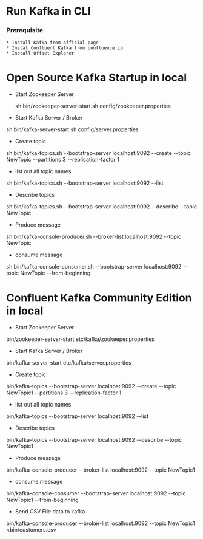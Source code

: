 # Run Kafka in CLI

### Prerequisite
    * Install Kafka from official page
    * Instal Confluent Kafka from confluence.io
    * Install Offset Explorer



# Open Source Kafka Startup in local
* Start Zookeeper Server

  sh bin/zookeeper-server-start.sh config/zookeeper.properties

* Start Kafka Server / Broker

sh bin/kafka-server-start.sh config/server.properties

* Create topic

sh bin/kafka-topics.sh --bootstrap-server localhost:9092 --create --topic NewTopic --partitions 3 --replication-factor 1

* list out all topic names

sh bin/kafka-topics.sh --bootstrap-server localhost:9092 --list

* Describe topics

sh bin/kafka-topics.sh --bootstrap-server localhost:9092 --describe --topic NewTopic

* Produce message

sh bin/kafka-console-producer.sh --broker-list localhost:9092 --topic NewTopic

* consume message

sh bin/kafka-console-consumer.sh --bootstrap-server localhost:9092 --topic NewTopic --from-beginning

# Confluent Kafka Community Edition in local

* Start Zookeeper Server

bin/zookeeper-server-start etc/kafka/zookeeper.properties

* Start Kafka Server / Broker

bin/kafka-server-start etc/kafka/server.properties

* Create topic

bin/kafka-topics --bootstrap-server localhost:9092 --create --topic NewTopic1 --partitions 3 --replication-factor 1

* list out all topic names

bin/kafka-topics --bootstrap-server localhost:9092 --list

* Describe topics

bin/kafka-topics --bootstrap-server localhost:9092 --describe --topic NewTopic1

* Produce message

bin/kafka-console-producer --broker-list localhost:9092 --topic NewTopic1

* consume message

bin/kafka-console-consumer --bootstrap-server localhost:9092 --topic NewTopic1 --from-beginning 

* Send CSV File data to kafka

bin/kafka-console-producer --broker-list localhost:9092 --topic NewTopic1 <bin/customers.csv
